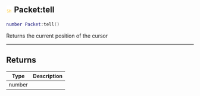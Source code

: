 ## ![shared](.gitbook/assets/shared.png) Packet:tell


```lua
number Packet:tell()
```

Returns the current position of the cursor



------
## Returns

| Type | Description |
| ---- | ----------: |
| number |  |

